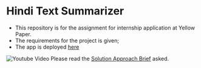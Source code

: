 # Hindi Text Summarizer
 - This repository is for the assignment for internship application at Yellow Paper.
 - The requirements for the project is given;
 - The app is deployed [here](https://text-summarizer-ammar.herokuapp.com/)

![Youtube Video](https://www.youtube.com/watch?v=XG_8SflZ0yU)
Please read the [Solution Approach Brief](SolutionApproach.md) asked.
